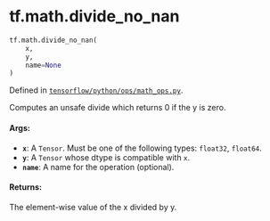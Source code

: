 <div itemscope itemtype="http://developers.google.com/ReferenceObject">
<meta itemprop="name" content="tf.math.divide_no_nan" />
<meta itemprop="path" content="Stable" />
</div>

# tf.math.divide_no_nan

``` python
tf.math.divide_no_nan(
    x,
    y,
    name=None
)
```



Defined in [`tensorflow/python/ops/math_ops.py`](/code/stable/tensorflow/python/ops/math_ops.py).

Computes an unsafe divide which returns 0 if the y is zero.

#### Args:

* <b>`x`</b>: A `Tensor`. Must be one of the following types: `float32`, `float64`.
* <b>`y`</b>: A `Tensor` whose dtype is compatible with `x`.
* <b>`name`</b>: A name for the operation (optional).


#### Returns:

The element-wise value of the x divided by y.
